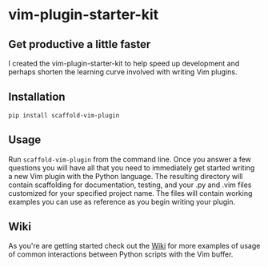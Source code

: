 # vim-plugin-starter-kit

## Get productive a little faster

I created the vim-plugin-starter-kit to help speed up development and perhaps shorten the learning curve
involved with writing Vim plugins.

## Installation

`pip install scaffold-vim-plugin`

## Usage

Run `scaffold-vim-plugin` from the command line. Once you answer a few questions you will have all
that you need to immediately get started writing a new Vim plugin with the Python language. The
resulting directory will contain scaffolding for documentation, testing, and your .py and .vim files
customized for your specified project name. The files will contain working examples you can use as
reference as you begin writing your plugin.

## Wiki

As you're are getting started check out the [Wiki](wiki) for more examples of usage of common interactions
between Python scripts with the Vim buffer.


[wiki]: https://github.com/JarrodCTaylor/vim-plugin-starter-kit/wiki
